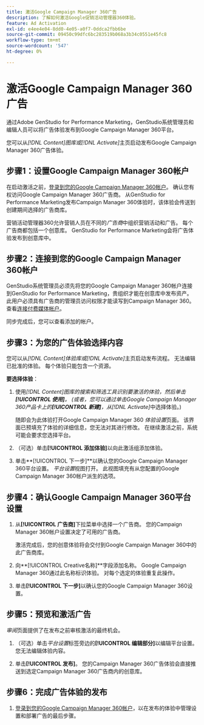 ```yaml
---
title: 激活Google Campaign Manager 360广告
description: 了解如何激活Google促销活动管理器360体验。
feature: Ad Activation
exl-id: e4ee4e04-8dd0-4e05-a0f7-0ddca2fbb6be
source-git-commit: 09450c99dfc6bc283519b068a3b34c0551e45fc8
workflow-type: tm+mt
source-wordcount: '547'
ht-degree: 0%

---
```


# 激活Google Campaign Manager 360广告

通过Adobe GenStudio for Performance Marketing，GenStudio系统管理员和编辑人员可以将广告体验发布到Google Campaign Manager 360平台。

您可以从&#x200B;_[!DNL Content]_图库或_[!DNL Activate]_&#x200B;主页启动发布Google Campaign Manager 360广告体验。

## 步骤1：设置Google Campaign Manager 360帐户

在启动激活之前，[登录到您的Google Campaign Manager 360帐户](https://campaignmanager.google.com)。 确认您有权访问Google Campaign Manager 360广告商。 从GenStudio for Performance Marketing发布Campaign Manager 360体验时，该体验会传送到创建期间选择的广告商库。

营销活动管理器360允许营销人员在不同的&#x200B;_广告商_&#x200B;中组织营销活动和广告。 每个广告商都包括一个创意库。 GenStudio for Performance Marketing会将广告体验发布到创意库中。

## 步骤2：连接到您的Google Campaign Manager 360帐户

GenStudio系统管理员必须先将您的Google Campaign Manager 360帐户连接到GenStudio for Performance Marketing，贵组织才能在创意库中发布资产。 此用户必须具有广告商的管理员访问权限才能读写到Campaign Manager 360。 查看[连接付费媒体帐户](/help/user-guide/connectors/connect-channel.md)。

同步完成后，您可以查看添加的帐户。

## 步骤3：为您的广告体验选择内容

您可以从&#x200B;_[!DNL Content]_体验库或_[!DNL Activate]_&#x200B;主页启动发布流程。 无法编辑已批准的体验。 每个体验只能包含一个资源。

**要选择体验**：

1. 使用&#x200B;_[!DNL Content]_图库的搜索和筛选工具识别要激活的体验，然后单击&#x200B;**[!UICONTROL 使用]**。 (或者，您可以通过单击Google Campaign Manager 360产品卡上的&#x200B;**[!UICONTROL 新建]**，从_[!DNL Activate]_&#x200B;中选择体验。)

   随即会为此体验打开Google Campaign Manager 360 _体验设置_&#x200B;页面。 该界面已预填充了体验的详细信息，您无法对其进行修改。 在继续激活之前，系统可能会要求您选择平台。

1. （可选）单击&#x200B;**[!UICONTROL 添加体验]**&#x200B;以向此激活组添加体验。

1. 单击&#x200B;**[!UICONTROL 下一步]**以确认您的Google Campaign Manager 360平台设置。
_平台设置_&#x200B;视图打开。 此视图填充有从您配置的Google Campaign Manager 360帐户派生的选项。

## 步骤4：确认Google Campaign Manager 360平台设置

1. 从&#x200B;**[!UICONTROL 广告商]**&#x200B;下拉菜单中选择一个广告商。 您的Campaign Manager 360帐户设置决定了可用的广告商。

   激活完成后，您的创意体验将会交付到Google Campaign Manager 360中的此广告商库。

1. 向&#x200B;**[!UICONTROL Creative名称]**字段添加名称。 Google Campaign Manager 360通过此名称标识体验。
对每个选定的体验重复此操作。

1. 单击&#x200B;**[!UICONTROL 下一步]**&#x200B;以确认您的Google Campaign Manager 360设置。

## 步骤5：预览和激活广告

_审阅_&#x200B;页面提供了在发布之前审核激活的最终机会。

1. （可选）单击&#x200B;_平台设置_&#x200B;标签旁边的&#x200B;**[!UICONTROL 编辑部分]**&#x200B;以编辑平台设置。 您无法编辑体验内容。

1. 单击&#x200B;**[!UICONTROL 发布]**。
您的Campaign Manager 360广告体验会直接推送到选定Campaign Manager 360广告商内的创意库。

## 步骤6：完成广告体验的发布

1. [登录到您的Google Campaign Manager 360帐户](https://campaignmanager.google.com)，以在发布的体验中管理设置和部署广告的最后步骤。
